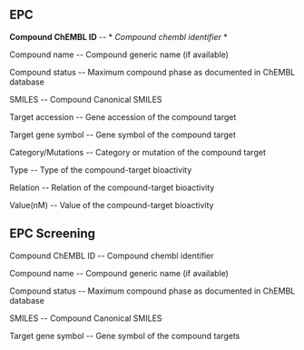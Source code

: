 ## EPC ##

**Compound ChEMBL ID** -- * *Compound chembl identifier* *

Compound name -- Compound generic name (if available)

Compound status -- Maximum compound phase as documented in ChEMBL database

SMILES -- Compound Canonical SMILES

Target accession -- Gene accession of the compound target

Target gene symbol -- Gene symbol of the compound target

Category/Mutations -- Category or mutation of the compound target

Type -- Type of the compound-target bioactivity

Relation -- Relation of the compound-target bioactivity

Value(nM) -- Value of the compound-target bioactivity



## EPC Screening ##

Compound ChEMBL ID -- Compound chembl identifier

Compound name -- Compound generic name (if available)

Compound status -- Maximum compound phase as documented in ChEMBL database

SMILES -- Compound Canonical SMILES

Target gene symbol -- Gene symbol of the compound targets
